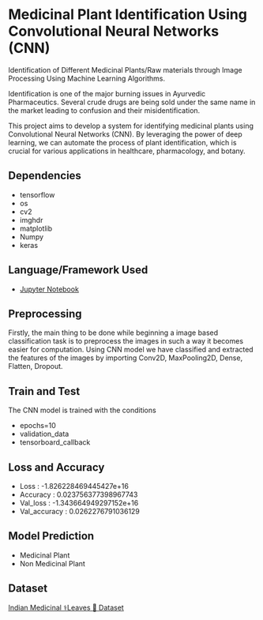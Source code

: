 # Medicinal Plant Identification Using Convolutional Neural Networks (CNN)

Identification of Different Medicinal Plants/Raw materials through Image Processing Using Machine Learning Algorithms.

Identification is one of the major burning issues in Ayurvedic Pharmaceutics. Several crude drugs are being sold under the same name in the market leading to confusion and their misidentification.

This project aims to develop a system for identifying medicinal plants using Convolutional Neural Networks (CNN). By leveraging the power of deep learning, we can automate the process of plant identification, which is crucial for various applications in healthcare, pharmacology, and botany.

## Dependencies

- tensorflow
- os
- cv2
- imghdr
- matplotlib
- Numpy
- keras

## Language/Framework Used

- [Jupyter Notebook](https://jupyter.org/)

## Preprocessing 

Firstly, the main thing to be done while beginning a image based classification task is to preprocess the images in such a way it becomes easier for computation.
Using CNN model we have classified and extracted the features of the images by importing Conv2D, MaxPooling2D, Dense, Flatten, Dropout.

## Train and Test

The CNN model is trained with the conditions
- epochs=10
- validation_data
- tensorboard_callback

## Loss and Accuracy

- Loss          :     -1.826228469445427e+16
- Accuracy      :      0.023756377398967743
- Val_loss      :      -1.343664949297152e+16
- Val_accuracy  :      0.0262276791036129

## Model Prediction

- Medicinal Plant
- Non Medicinal Plant

## Dataset

[Indian Medicinal ⚕️Leaves 🌿 Dataset](https://www.kaggle.com/datasets/aryashah2k/indian-medicinal-leaves-dataset/data)

